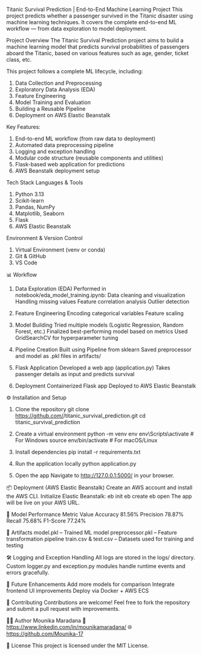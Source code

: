 Titanic Survival Prediction | End-to-End Machine Learning Project
This project predicts whether a passenger survived in the Titanic disaster using machine learning techniques.
It covers the complete end-to-end ML workflow — from data exploration to model deployment.

Project Overview
The Titanic Survival Prediction project aims to build a machine learning model that predicts survival probabilities of passengers aboard the Titanic, based on various features such as age, gender, ticket class, etc.

This project follows a complete ML lifecycle, including:
1. Data Collection and Preprocessing
2. Exploratory Data Analysis (EDA)
3. Feature Engineering
4. Model Training and Evaluation
5. Building a Reusable Pipeline
6. Deployment on AWS Elastic Beanstalk

Key Features:
1. End-to-end ML workflow (from raw data to deployment)
2. Automated data preprocessing pipeline
3. Logging and exception handling
4. Modular code structure (reusable components and utilities)
5. Flask-based web application for predictions
6. AWS Beanstalk deployment setup


Tech Stack
Languages & Tools
1. Python 3.13
2. Scikit-learn
3. Pandas, NumPy
4. Matplotlib, Seaborn
5. Flask
6. AWS Elastic Beanstalk

Environment & Version Control
1. Virtual Environment (venv or conda)
2. Git & GitHub
3. VS Code

📊 Workflow
1. Data Exploration (EDA)
Performed in notebook/eda_model_training.ipynb:
Data cleaning and visualization
Handling missing values
Feature correlation analysis
Outlier detection

2. Feature Engineering
Encoding categorical variables
Feature scaling

3. Model Building
Tried multiple models (Logistic Regression, Random Forest, etc.)
Finalized best-performing model based on metrics
Used GridSearchCV for hyperparameter tuning

4. Pipeline Creation
Built using Pipeline from sklearn
Saved preprocessor and model as .pkl files in artifacts/

5. Flask Application
Developed a web app (application.py)
Takes passenger details as input and predicts survival

6. Deployment
Containerized Flask app
Deployed to AWS Elastic Beanstalk

⚙️ Installation and Setup
1. Clone the repository
git clone https://github.com/<your-username>/titanic_survival_prediction.git
cd titanic_survival_prediction

2. Create a virtual environment
python -m venv env
env\Scripts\activate        # For Windows
source env/bin/activate     # For macOS/Linux

3. Install dependencies
pip install -r requirements.txt

4. Run the application locally
python application.py

5. Open the app
Navigate to http://127.0.0.1:5000/ in your browser.

📦 Deployment (AWS Elastic Beanstalk)
Create an AWS account and install the AWS CLI.
Initialize Elastic Beanstalk:
eb init
eb create
eb open
The app will be live on your AWS URL.

🧪 Model Performance
Metric	   Value
Accuracy   	81.56%
Precision	  78.87%
Recall	    75.68%
F1-Score	  77.24%

📁 Artifacts
model.pkl – Trained ML model
preprocessor.pkl – Feature transformation pipeline
train.csv & test.csv – Datasets used for training and testing

🛠️ Logging and Exception Handling
All logs are stored in the logs/ directory.
Custom logger.py and exception.py modules handle runtime events and errors gracefully.

📘 Future Enhancements
Add more models for comparison
Integrate frontend UI improvements
Deploy via Docker + AWS ECS

🤝 Contributing
Contributions are welcome!
Feel free to fork the repository and submit a pull request with improvements.

🧑‍💻 Author
Mounika Maradana
📧 https://www.linkedin.com/in/mounikamaradana/
🌐 https://github.com/Mounika-17

🪪 License
This project is licensed under the MIT License.

